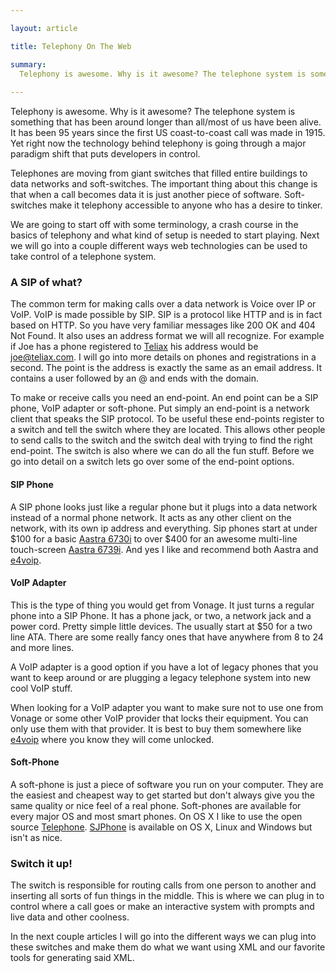 ```yaml
--- 

layout: article

title: Telephony On The Web

summary: 
  Telephony is awesome. Why is it awesome? The telephone system is something that has been around longer than all/most of us have been alive. It has been 95 years since the first US coast-to-coast call was made in 1915. Yet right now the technology behind telephony is going through a major paradigm shift that puts developers in control.
  
---
```


Telephony is awesome. Why is it awesome? The telephone system is something that has been around longer than all/most of us have been alive. It has been 95 years since the first US coast-to-coast call was made in 1915. Yet right now the technology behind telephony is going through a major paradigm shift that puts developers in control.

Telephones are moving from giant switches that filled entire buildings to data networks and soft-switches. The important thing about this change is that when a call becomes data it is just another piece of software. Soft-switches make it telephony accessible to anyone who has a desire to tinker.

We are going to start off with some terminology, a crash course in the basics of telephony and what kind of setup is needed to start playing. Next we will go into a couple different ways web technologies can be used to take control of a telephone system.

### A SIP of what?

The common term for making calls over a data network is Voice over IP or VoIP. VoIP is made possible by SIP. SIP is a protocol like HTTP and is in fact based on HTTP. So you have very familiar messages like 200 OK and 404 Not Found. It also uses an address format we will all recognize. For example if Joe has a phone registered to [Teliax][] his address would be joe@teliax.com. I will go into more details on phones and registrations in a second. The point is the address is exactly the same as an email address. It contains a user followed by an @ and ends with the domain.

To make or receive calls you need an end-point. An end point can be a SIP phone, VoIP adapter or soft-phone. Put simply an end-point is a network client that speaks the SIP protocol. To be useful these end-points register to a switch and tell the switch where they are located. This allows other people to send calls to the switch and the switch deal with trying to find the right end-point. The switch is also where we can do all the fun stuff. Before we go into detail on a switch lets go over some of the end-point options.

#### SIP Phone

A SIP phone looks just like a regular phone but it plugs into a data network instead of a normal phone network. It acts as any other client on the network, with its own ip address and everything. Sip phones start at under $100 for a basic [Aastra 6730i](http://www.8774e4voip.com/Aastra_6730i_p/aastra-6730i.htm) to over $400 for an awesome multi-line touch-screen [Aastra 6739i](http://www.8774e4voip.com/Aastra_6739i_p/aastra-6739i.htm). And yes I like and recommend both Aastra and [e4voip][].

#### VoIP Adapter

This is the type of thing you would get from Vonage. It just turns a regular phone into a SIP Phone. It has a phone jack, or two, a network jack and a power cord. Pretty simple little devices. The usually start at $50 for a two line ATA. There are some really fancy ones that have anywhere from 8 to 24 and more lines.

A VoIP adapter is a good option if you have a lot of legacy phones that you want to keep around or are plugging a legacy telephone system into new cool VoIP stuff.

When looking for a VoIP adapter you want to make sure not to use one from Vonage or some other VoIP provider that locks their equipment. You can only use them with that provider. It is best to buy them somewhere like [e4voip][] where you know they will come unlocked.

#### Soft-Phone

A soft-phone is just a piece of software you run on your computer. They are the easiest and cheapest way to get started but don't always give you the same quality or nice feel of a real phone. Soft-phones are available for every major OS and most smart phones. On OS X I like to use the open source [Telephone](http://code.google.com/p/telephone/). [SJPhone](http://www.sjlabs.com/sjp.html) is available on OS X, Linux and Windows but isn't as nice.

### Switch it up!

The switch is responsible for routing calls from one person to another and inserting all sorts of fun things in the middle. This is where we can plug in to control where a call goes or make an interactive system with prompts and live data and other coolness.

In the next couple articles I will go into the different ways we can plug into these switches and make them do what we want using XML and our favorite tools for generating said XML.

[Teliax]: http://teliax.com
[e4voip]: http://www.8774e4voip.com/